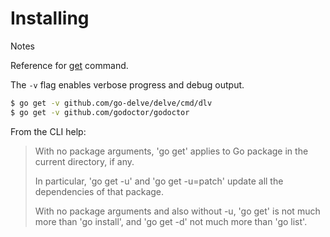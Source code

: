 # Installing

Notes

Reference for [get](https://golang.org/pkg/cmd/go/internal/get/) command.

The `-v` flag enables verbose progress and debug output.

```sh
$ go get -v github.com/go-delve/delve/cmd/dlv
$ go get -v github.com/godoctor/godoctor
```

From the CLI help:

> With no package arguments, 'go get' applies to Go package in the
current directory, if any.
>
> In particular, 'go get -u' and 'go get -u=patch' update all the dependencies of that package.
>
> With no package arguments and also without -u, 'go get' is not much more than 'go install', and 'go get -d' not much more than 'go list'.
